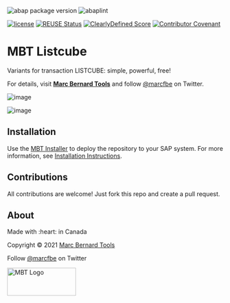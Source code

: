 ![abap package version](https://img.shields.io/endpoint?url=https://shield.abap.space/version-shield-json/github/Marc-Bernard-Tools/Marc-Bernard-Tools-Versions/.apack-manifest.xml/dependencies/github.com/Marc-Bernard-Tools/MBT-Listcube&label=version&color=orange)
![abaplint](https://github.com/sbcgua/ajson/workflows/abaplint/badge.svg)

[![license](https://img.shields.io/github/license/Marc-Bernard-Tools/MBT-Listcube?color=green)](LICENSE)
[![REUSE Status](https://api.reuse.software/badge/github.com/Marc-Bernard-Tools/MBT-Listcube)](https://api.reuse.software/info/github.com/Marc-Bernard-Tools/MBT-Listcube)
[![ClearlyDefined Score](https://img.shields.io/clearlydefined/score/git/github/marc-bernard-tools/MBT-Listcube/918d8c9a69b83aa902f94cdf8f9b8dd46d6a8f5b?label=ClearlyDefined%20Score)](https://clearlydefined.io/definitions/git/github/marc-bernard-tools/MBT-Listcube/918d8c9a69b83aa902f94cdf8f9b8dd46d6a8f5b)
[![Contributor Covenant](https://img.shields.io/badge/Contributor%20Covenant-2.0-4baaaa.svg?color=green)](CODE_OF_CONDUCT.md)

# MBT Listcube

Variants for transaction LISTCUBE: simple, powerful, free! 

For details, visit **[Marc Bernard Tools](https://marcbernardtools.com/downloads/mbt-listcube)** and follow [@marcfbe](https://twitter.com/marcfbe) on Twitter.

![image](https://user-images.githubusercontent.com/59966492/146277695-dfedb0f7-c626-4486-9470-3493718b4ecc.png)

![image](https://user-images.githubusercontent.com/59966492/146277906-09a10770-7d54-42a0-8155-64470a5726a4.png)

## Installation

Use the [MBT Installer](https://marcbernardtools.com/downloads/mbt-installer/) to deploy the repository to your SAP system. For more information, see 
[Installation Instructions](https://marcbernardtools.com/docs/marc-bernard-tools/installation/).

## Contributions

All contributions are welcome! Just fork this repo and create a pull request. 

## About

<p>Made with :heart: in Canada</p>
<p>Copyright © 2021 <a href="https://marcbernardtools.com/">Marc Bernard Tools</a></p>
<p>Follow <a href="https://twitter.com/marcfbe">@marcfbe</a> on Twitter</p>
<p><a href="https://marcbernardtools.com/"><img width="160" height="65" src="https://marcbernardtools.com/info/MBT_Logo_640x250_on_Gray.png" alt="MBT Logo"></a></p>
